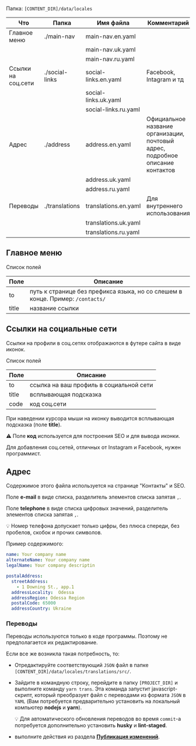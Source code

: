 Папка: `[CONTENT_DIR]/data/locales`

| Что                | Папка           | Имя файла            | Комментарий
| ------------       | --------------- | -------------------  | -------------------
| Главное меню       | ./main-nav      | main-nav.en.yaml     |
|                    |                 | main-nav.uk.yaml     |
|                    |                 | main-nav.ru.yaml     |
| Ссылки на соц.сети | ./social-links  | social-links.en.yaml | Facebook, Intagram и тд
|                    |                 | social-links.uk.yaml |
|                    |                 | social-links.ru.yaml |
| Адрес              | ./address       | address.en.yaml      | Официальное название организации, почтовый адрес, подробное описание контактов
|                    |                 | address.uk.yaml      |
|                    |                 | address.ru.yaml      |
| Переводы           | ./translations  | translations.en.yaml | Для внутреннего использования
|                    |                 | translations.uk.yaml |
|                    |                 | translations.ru.yaml |

## Главное меню

Список полей

|   Поле       | Описание
|---           |---
| to           | путь к странице без префикса языка, но со слешем в конце. Пример: `/contacts/`
| title        | название ссылки

## Ссылки на социальные сети

Ссылки на профили в соц.сетях отображаются в футере сайта в виде иконок.

Список полей

|   Поле       | Описание
|---           |---
| to           | ссылка на ваш профиль в социальной сети
| title        | всплывающая подсказка
| code         | код соц.сети


При наведении курсора мыши на иконку выводится всплывающая подсказка (поле **title**).


:warning: Поле **код** используется для построения SEO и для вывода иконки.

Для добавления соц.сетей, отличных от Instagram и Facebook, нужен программист.


## Адрес

Содержимое этого файла используется на странице "Контакты" и SEO.

Поле **e-mail** в виде списка, разделитель элементов списка запятая `,`.



Поле **telephone** в виде списка цифровых значений, разделитель элементов списка запятая `,`.

:bulb: Номер телефона допускает только цифры, без плюса спереди, без пробелов, скобок и прочих символов.

Пример содержимого:

```yaml
name: Your company name
alternateName: Your company name
legalName: Your company descriptin

postalAddress:
  streetAddress:
    - 1 Downing St., app.1
  addressLocality:  Odessa
  addressRegion: Odessa Region
  postalCode: 65000
  addressCountry: Ukraine
```

### Переводы

Переводы используются только в коде программы. Поэтому не предполагается их редактирование.

Если все же возникла такая потребность, то:

- Отредактируйте соответствующий `JSON` файл в папке `[CONTENT_DIR]/data/locales/translations/src/`.
- Зайдите в командную строку, перейдите в папку `[PROJECT_DIR]` и выполните команду `yarn trans`.
  Эта команда запустит javascript-скрипт, который преобразует файл c переводами из формата `JSON` в `YAML` (Вам потребуется предварительно установить на локальный компьютер **nodejs** и **yarn**).

  :bulb: Для автоматического обновления переводов во время `commit`-a потребуется дополнительно установить **husky** и **lint-staged**.
- выполните действия из раздела **[Публикация изменений](#публикация-изменений)**.

